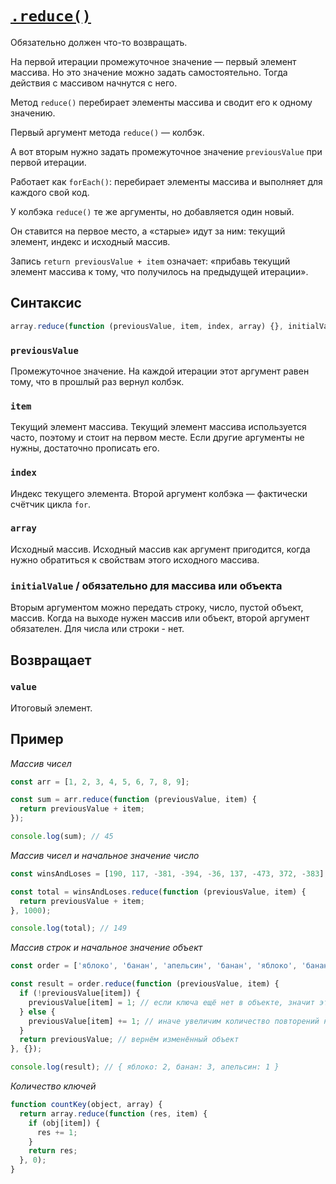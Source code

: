 # [`.reduce()`](../index.md)

Обязательно должен что-то возвращать.

На первой итерации промежуточное значение — первый элемент массива. Но это значение можно задать самостоятельно. Тогда действия с массивом начнутся с него.

Метод `reduce()` перебирает элементы массива и сводит его к одному значению.

Первый аргумент метода `reduce()` — колбэк.

А вот вторым нужно задать промежуточное значение `previousValue` при первой итерации.

Работает как `forEach()`: перебирает элементы массива и выполняет для каждого свой код.

У колбэка `reduce()` те же аргументы, но добавляется один новый.

Он ставится на первое место, а «старые» идут за ним: текущий элемент, индекс и исходный массив.

Запись `return previousValue + item` означает: «прибавь текущий элемент массива к тому, что получилось на предыдущей итерации».

## Синтаксис

```js
array.reduce(function (previousValue, item, index, array) {}, initialValue);
```

### `previousValue`

Промежуточное значение. На каждой итерации этот аргумент равен тому, что в прошлый раз вернул колбэк.

### `item`

Текущий элемент массива. Текущий элемент массива используется часто, поэтому и стоит на первом месте. Если другие аргументы не нужны, достаточно прописать его.

### `index`

Индекс текущего элемента. Второй аргумент колбэка — фактически счётчик цикла `for`.

### `array`

Исходный массив. Исходный массив как аргумент пригодится, когда нужно обратиться к свойствам этого исходного массива.

### `initialValue` / обязательно для массива или объекта

Вторым аргументом можно передать строку, число, пустой объект, массив. Когда на выходе нужен массив или объект, второй аргумент обязателен. Для числа или строки - нет.

## Возвращает

### `value`

Итоговый элемент.

## Пример

_Массив чисел_

```js
const arr = [1, 2, 3, 4, 5, 6, 7, 8, 9];

const sum = arr.reduce(function (previousValue, item) {
  return previousValue + item;
});

console.log(sum); // 45
```

_Массив чисел и начальное значение число_

```js
const winsAndLoses = [190, 117, -381, -394, -36, 137, -473, 372, -383];

const total = winsAndLoses.reduce(function (previousValue, item) {
  return previousValue + item;
}, 1000);

console.log(total); // 149
```

_Массив строк и начальное значение объект_

```js
const order = ['яблоко', 'банан', 'апельсин', 'банан', 'яблоко', 'банан'];

const result = order.reduce(function (previousValue, item) {
  if (!previousValue[item]) {
    previousValue[item] = 1; // если ключа ещё нет в объекте, значит это первое повторение
  } else {
    previousValue[item] += 1; // иначе увеличим количество повторений на 1
  }
  return previousValue; // вернём изменённый объект
}, {});

console.log(result); // { яблоко: 2, банан: 3, апельсин: 1 }
```

_Количество ключей_

```js
function countKey(object, array) {
  return array.reduce(function (res, item) {
    if (obj[item]) {
      res += 1;
    }
    return res;
  }, 0);
}
```
